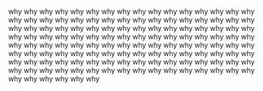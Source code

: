 why why why why why why why why why why why why why why why why why why why why why why why why why why why why why why why why why why why why why why why why why why why why why why why why why why why why why why why why why why why why why why why why why why why why why why why why why why why why why why why why why why why why why why why why why why why why why why why why why why why why why why why why why why why why why why why why why why why why why why why why why why why why why why why why why why why why why why 
